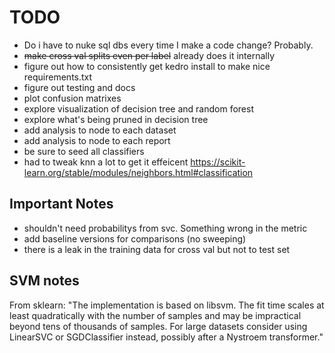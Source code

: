 # TODO
- Do i have to nuke sql dbs every time I make a code change? Probably.
- ~~make cross val splits even per label~~ already does it internally
- figure out how to consistently get kedro install to make nice requirements.txt
- figure out testing and docs
- plot confusion matrixes
- explore visualization of decision tree and random forest
- explore what's being pruned in decision tree
- add analysis to node to each dataset
- add analysis to node to each report
- be sure to seed all classifiers
- had to tweak knn a lot to get it effeicent 
https://scikit-learn.org/stable/modules/neighbors.html#classification

## Important Notes
- shouldn't need probabilitys from svc. Something wrong in the metric
- add baseline versions for comparisons (no sweeping)
- there is a leak in the training data for cross val but not to test set

## SVM notes
From sklearn: "The implementation is based on libsvm. The fit time scales at least quadratically with the number of samples and may be impractical beyond tens of thousands of samples. For large datasets consider using LinearSVC or SGDClassifier instead, possibly after a Nystroem transformer."